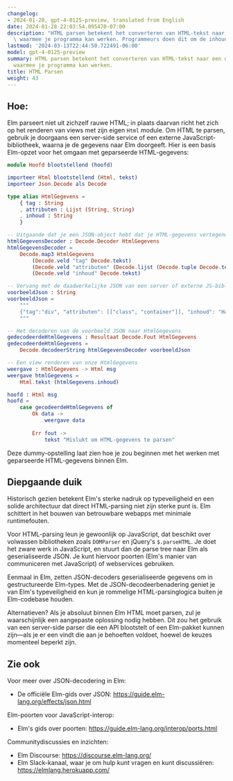```yaml
---
changelog:
- 2024-01-28, gpt-4-0125-preview, translated from English
date: 2024-01-28 22:03:54.095470-07:00
description: "HTML parsen betekent het converteren van HTML-tekst naar een datastructuur\
  \ waarmee je programma kan werken. Programmeurs doen dit om de inhoud van\u2026"
lastmod: '2024-03-13T22:44:50.722491-06:00'
model: gpt-4-0125-preview
summary: HTML parsen betekent het converteren van HTML-tekst naar een datastructuur
  waarmee je programma kan werken.
title: HTML Parsen
weight: 43
---
```


## Hoe:
Elm parseert niet uit zichzelf rauwe HTML; in plaats daarvan richt het zich op het renderen van views met zijn eigen `Html` module. Om HTML te parsen, gebruik je doorgaans een server-side service of een externe JavaScript-bibliotheek, waarna je de gegevens naar Elm doorgeeft. Hier is een basis Elm-opzet voor het omgaan met geparseerde HTML-gegevens:

```Elm
module Hoofd blootstellend (hoofd)

importeer Html blootstellend (Html, tekst)
importeer Json.Decode als Decode

type alias HtmlGegevens =
    { tag : String
    , attributen : Lijst (String, String)
    , inhoud : String
    }

-- Uitgaande dat je een JSON-object hebt dat je HTML-gegevens vertegenwoordigt
htmlGegevensDecoder : Decode.Decoder HtmlGegevens
htmlGegevensDecoder =
    Decode.map3 HtmlGegevens
        (Decode.veld "tag" Decode.tekst)
        (Decode.veld "attributen" (Decode.lijst (Decode.tuple Decode.tekst Decode.tekst)))
        (Decode.veld "inhoud" Decode.tekst)

-- Vervang met de daadwerkelijke JSON van een server of externe JS-bibliotheek
voorbeeldJson : String
voorbeeldJson = 
    """
    {"tag":"div", "attributen": [["class", "container"]], "inhoud": "Hallo, Elm!"}
    """

-- Het decoderen van de voorbeeld JSON naar HtmlGegevens
gedecodeerdeHtmlGegevens : Resultaat Decode.Fout HtmlGegevens
gedecodeerdeHtmlGegevens =
    Decode.decodeerString htmlGegevensDecoder voorbeeldJson

-- Een view renderen van onze HtmlGegevens
weergave : HtmlGegevens -> Html msg
weergave htmlGegevens =
    Html.tekst (htmlGegevens.inhoud)

hoofd : Html msg
hoofd =
    case gecodeerdeHtmlGegevens of
        Ok data ->
            weergave data
        
        Err fout ->
            tekst "Mislukt om HTML-gegevens te parsen"

```

Deze dummy-opstelling laat zien hoe je zou beginnen met het werken met geparseerde HTML-gegevens binnen Elm.

## Diepgaande duik
Historisch gezien betekent Elm's sterke nadruk op typeveiligheid en een solide architectuur dat direct HTML-parsing niet zijn sterke punt is. Elm schittert in het bouwen van betrouwbare webapps met minimale runtimefouten.

Voor HTML-parsing leun je gewoonlijk op JavaScript, dat beschikt over volwassen bibliotheken zoals `DOMParser` en jQuery's `$.parseHTML`. Je doet het zware werk in JavaScript, en stuurt dan de parse tree naar Elm als geserialiseerde JSON. Je kunt hiervoor poorten (Elm's manier van communiceren met JavaScript) of webservices gebruiken.

Eenmaal in Elm, zetten JSON-decoders geserialiseerde gegevens om in gestructureerde Elm-types. Met de JSON-decodeerbenadering geniet je van Elm's typeveiligheid en kun je rommelige HTML-parsinglogica buiten je Elm-codebase houden.

Alternatieven? Als je absoluut binnen Elm HTML moet parsen, zul je waarschijnlijk een aangepaste oplossing nodig hebben. Dit zou het gebruik van een server-side parser die een API blootstelt of een Elm-pakket kunnen zijn—als je er een vindt die aan je behoeften voldoet, hoewel de keuzes momenteel beperkt zijn.

## Zie ook
Voor meer over JSON-decodering in Elm:
- De officiële Elm-gids over JSON: https://guide.elm-lang.org/effects/json.html

Elm-poorten voor JavaScript-interop:
- Elm's gids over poorten: https://guide.elm-lang.org/interop/ports.html

Communitydiscussies en inzichten:
- Elm Discourse: https://discourse.elm-lang.org/
- Elm Slack-kanaal, waar je om hulp kunt vragen en kunt discussiëren: https://elmlang.herokuapp.com/
